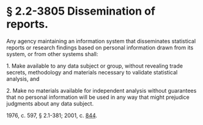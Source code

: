 # § 2.2-3805 Dissemination of reports.

<p>Any agency maintaining an information system that disseminates statistical reports or research findings based on personal information drawn from its system, or from other systems shall:</p><p>1. Make available to any data subject or group, without revealing trade secrets, methodology and materials necessary to validate statistical analysis, and</p><p>2. Make no materials available for independent analysis without guarantees that no personal information will be used in any way that might prejudice judgments about any data subject.</p><p>1976, c. 597, § 2.1-381; 2001, c. <a href='http://lis.virginia.gov/cgi-bin/legp604.exe?011+ful+CHAP0844'>844</a>.</p>